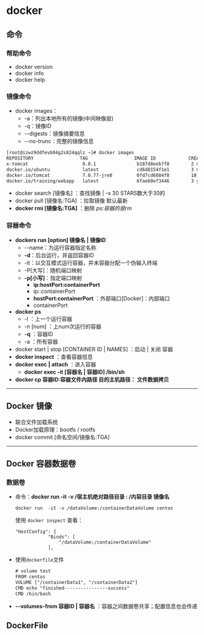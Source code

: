 # docker

## 命令

### 帮助命令

- docker version
- docker info
- docker help

### 镜像命令

- docker images：
  - -a：列出本地所有的镜像(中间映像层)
  - -q：镜像ID
  - --digests：镜像摘要信息
  - --no-trunc：完整的镜像信息

```htm
[root@izwz9ddfevb04g2s824qqlz ~]# docker images
REPOSITORY                 TAG                 IMAGE ID            CREATED             SIZE
x-tomcat                    0.0.1               b187d8eeb7f8        2 months ago        367 MB
docker.io/ubuntu            latest              cd6d8154f1e1        3 months ago        84.1 MB
docker.io/tomcat            7.0.77-jre8         0fd7cd6084f8        18 months ago       367 MB
docker.io/training/webapp   latest              6fae60ef3446        3 years ago         349 MB

```

- docker search [镜像名] ：查找镜像  | -s 30  STARS数大于30的
- docker pull [镜像名:TGA] ：拉取镜像 默认最新
- **docker rmi [镜像名:TGA]** ：删除 *ps:容器的是rm*

### 容器命令

- **dockers run [option]  镜像名 | 镜像ID**
  - --name：为运行容器指定名称
  - **-d**：后台运行，并返回容器ID
  - -it：以交互模式运行容器，并未容器分配一个伪输入终端
  - -P[大写]：随机端口映射
  - **-p[小写]**：指定端口映射
    - **ip:hostPort:containerPort**
    - ip::containerPort
    - **hostPort:containerPort** ：外部端口[Docker]：内部端口
    - containerPort
- **docker ps**
  - -l ：上一个运行容器
  - -n [num] ：上num次运行的容器
  - **-q** ：容器ID
  - -a ：所有容器
- docker start | stop [CONTAINER ID | NAMES] ：启动 | 关闭 容器
- **docker inspect** ：查看容器信息
- **docker  exec | attach** ：进入容器
  - **docker exec -it [容器名 | 容器ID] /bin/sh**
- **docker cp 容器ID:容器文件内路径  目的主机路径： 文件数据拷贝**

------

## Docker 镜像

- 联合文件加载系统
- Docker加载原理：bootfs / rootfs
- docker commit  [命名空间/镜像名:TGA]



------

## Docker 容器数据卷

### 数据卷 

- 命令：**docker run  -it -v /宿主机绝对路径目录 : /内容目录 镜像名**

  `docker run  -it -v /dataVolume:/containerDataVolume centos`

  使用 `docker inspect` 查看：

  ```:baby_bottle:
  "HostConfig": {
              "Binds": [
                  "/dataVolume:/containerDataVolume"
              ],
  
  ```


- 使用`dockerfile`文件

  ```html
  # volume test
  FROM centos
  VOLUME ["/containerData1", "/containerData2"]
  CMD echo "finished----------------success"
  CMD /bin/bash
  
  ```

- **--volumes-from 容器ID | 容器名** ：容器之间数据卷共享；配置信息也会传递



## DockerFile

